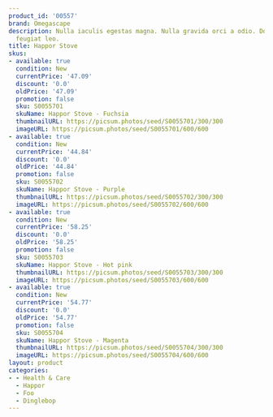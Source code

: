 ```yaml
---
product_id: '00557'
brand: Omegascape
description: Nulla iaculis egestas magna. Nulla gravida orci a odio. Donec interdum
  feugiat leo.
title: Happor Stove
skus:
- available: true
  condition: New
  currentPrice: '47.09'
  discount: '0.0'
  oldPrice: '47.09'
  promotion: false
  sku: S0055701
  skuName: Happor Stove - Fuchsia
  thumbnailURL: https://picsum.photos/seed/S0055701/300/300
  imageURL: https://picsum.photos/seed/S0055701/600/600
- available: true
  condition: New
  currentPrice: '44.84'
  discount: '0.0'
  oldPrice: '44.84'
  promotion: false
  sku: S0055702
  skuName: Happor Stove - Purple
  thumbnailURL: https://picsum.photos/seed/S0055702/300/300
  imageURL: https://picsum.photos/seed/S0055702/600/600
- available: true
  condition: New
  currentPrice: '58.25'
  discount: '0.0'
  oldPrice: '58.25'
  promotion: false
  sku: S0055703
  skuName: Happor Stove - Hot pink
  thumbnailURL: https://picsum.photos/seed/S0055703/300/300
  imageURL: https://picsum.photos/seed/S0055703/600/600
- available: true
  condition: New
  currentPrice: '54.77'
  discount: '0.0'
  oldPrice: '54.77'
  promotion: false
  sku: S0055704
  skuName: Happor Stove - Magenta
  thumbnailURL: https://picsum.photos/seed/S0055704/300/300
  imageURL: https://picsum.photos/seed/S0055704/600/600
layout: product
categories:
- - Health & Care
  - Happor
  - Foo
  - Dinglebop
---
```

